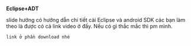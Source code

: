 **Eclipse+ADT**

slide hướng có hướng dẫn chi tiết cài Eclipse và android SDK các bạn làm theo là được có cả link video ở đấy. Nếu có gì thắc mắc thì pm mình.

`link ở phần download nhé`